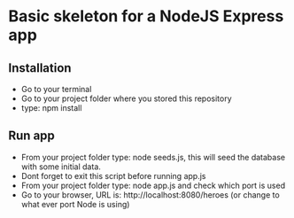 # Basic skeleton for a NodeJS Express app

## Installation
- Go to your terminal
- Go to your project folder where you stored this repository
- type: npm install

## Run app
- From your project folder type: node seeds.js, this will seed the database with some initial data.
- Dont forget to exit this script before running app.js
- From your project folder type: node app.js and check which port is used
- Go to your browser, URL is: http://localhost:8080/heroes (or change to what ever port Node is using)
